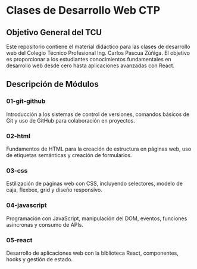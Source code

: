 # Clases de Desarrollo Web CTP

## Objetivo General del TCU

Este repositorio contiene el material didáctico para las clases de desarrollo web del Colegio Técnico Profesional Ing. Carlos Pascua Zúñiga. El objetivo es proporcionar a los estudiantes conocimientos fundamentales en desarrollo web desde cero hasta aplicaciones avanzadas con React.

## Descripción de Módulos

### 01-git-github
Introducción a los sistemas de control de versiones, comandos básicos de Git y uso de GitHub para colaboración en proyectos.

### 02-html
Fundamentos de HTML para la creación de estructura en páginas web, uso de etiquetas semánticas y creación de formularios.

### 03-css
Estilización de páginas web con CSS, incluyendo selectores, modelo de caja, flexbox, grid y diseño responsivo.

### 04-javascript
Programación con JavaScript, manipulación del DOM, eventos, funciones asíncronas y consumo de APIs.

### 05-react
Desarrollo de aplicaciones web con la biblioteca React, componentes, hooks y gestión de estado. 